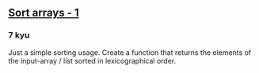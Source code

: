 <h2><a href=https://www.codewars.com/kata/51f41b98e8f176e70d0002a8/train/javascript target="_blank">Sort arrays - 1</a></h2><h3>7 kyu</h3><p>Just a simple sorting usage. Create a function that returns the elements of the input-array / list sorted in lexicographical order.</p>